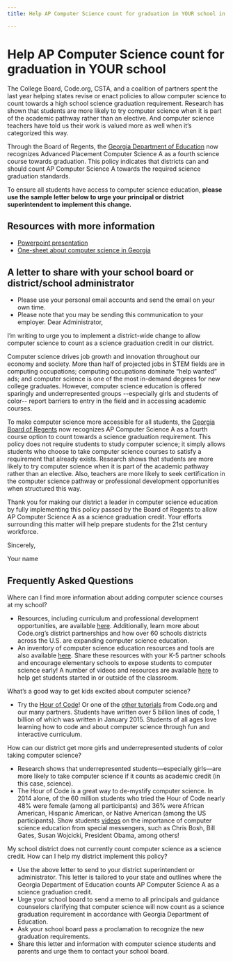 ```yaml
---
title: Help AP Computer Science count for graduation in YOUR school in Georgia

---
```


# Help AP Computer Science count for graduation in YOUR school

The College Board, Code.org, CSTA, and a coalition of partners spent the last year helping states revise or enact policies to allow computer science to count towards a high school science graduation requirement. Research has shown that students are more likely to try computer science when it is part of the academic pathway rather than an elective. And computer science teachers have told us their work is valued more as well when it’s categorized this way. 

Through the Board of Regents, the <a href="http://www.gadoe.org/Curriculum-Instruction-and-Assessment/CTAE/Documents/Fourth-Science-Options-2013.pdf" target="_blank">Georgia Department of Education</a> now recognizes Advanced Placement Computer Science A as a fourth science course towards graduation. This policy indicates that districts can and should count AP Computer Science A towards the required science graduation standards. 

To ensure all students have access to computer science education, **please use the sample letter below to urge your principal or district superintendent to implement this change.**


## Resources with more information
* [Powerpoint presentation](/files/computer_science_advocacy.pptx)
* [One-sheet about computer science in Georgia](/files/states/GA.pdf)



## A letter to share with your school board or district/school administrator


* Please use your personal email accounts and send the email on your own time.
* Please note that you may be sending this communication to your employer.
Dear Administrator, 

I’m writing to urge you to implement a district-wide change to allow computer science to count as a science graduation credit in our district. 

Computer science drives job growth and innovation throughout our economy and society. More than half of projected jobs in STEM fields are in computing occupations; computing occupations dominate “help wanted” ads; and computer science is one of the most in-demand degrees for new college graduates. However, computer science education is offered sparingly and underrepresented groups --especially girls and students of color-- report barriers to entry in the field and in accessing academic courses.   

To make computer science more accessible for all students, the <a href="http://www.gadoe.org/Curriculum-Instruction-and-Assessment/CTAE/Documents/Fourth-Science-Options-2013.pdf" target="_blank">Georgia Board of Regents</a> now recognizes AP Computer Science A as a fourth course option to count towards a science graduation requirement. This policy does not require students to study computer science; it simply allows students who choose to take computer science courses to satisfy a requirement that already exists. Research shows that students are more likely to try computer science when it is part of the academic pathway rather than an elective. Also, teachers are more likely to seek certification in the computer science pathway or professional development opportunities when structured this way. 

Thank you for making our district a leader in computer science education by fully implementing this policy passed by the Board of Regents to allow AP Computer Science A as a science graduation credit. Your efforts surrounding this matter will help prepare students for the 21st century workforce.  

Sincerely, 

Your name



## Frequently Asked Questions

Where can I find more information about adding computer science courses at my school? 

+ Resources, including curriculum and professional development opportunities, are available [here](/educate/districts). Additionally, learn more about Code.org’s district partnerships and how over 60 schools districts across the U.S. are expanding computer science education. 
+ An inventory of computer science education resources and tools are also available [here](/educate/3rdparty). 
Share these resources with your K-5 partner schools and encourage elementary schools to expose students to computer science early! A number of videos and resources are available [here](/educate/inspire) to help get students started in or outside of the classroom.

What’s a good way to get kids excited about computer science?

+ Try the [Hour of Code](http://hourofcode.com)! Or one of the [other tutorials](/learn/beyond) from Code.org and our many partners. Students have written over 5 billion lines of code, 1 billion of which was written in January 2015. Students of all ages love learning how to code and about computer science through fun and interactive curriculum.

How can our district get more girls and underrepresented students of color taking computer science?

+ Research shows that underrepresented students—especially girls—are more likely to take computer science if it counts as academic credit (in this case, science).
+ The Hour of Code is a great way to de-mystify computer science. In 2014 alone, of the 60 million students who tried the Hour of Code nearly 48% were female (among all participants) and 36% were African American, Hispanic American, or Native American (among the US participants). 
Show students [videos](http://hourofcode.com/us/resources#videos) on the importance of computer science education from special messengers, such as Chris Bosh, Bill Gates, Susan Wojcicki, President Obama, among others! 

My school district does not currently count computer science as a science credit. How can I help my district implement this policy?  

+ Use the above letter to send to your district superintendent or administrator. This letter is tailored to your state and outlines where the Georgia Department of Education counts AP Computer Science A as a science graduation credit. 
+ Urge your school board to send a memo to all principals and guidance counselors clarifying that computer science will now count as a science graduation requirement in accordance with Georgia Department of Education. 
+ Ask your school board pass a proclamation to recognize the new graduation requirements. 
+ Share this letter and information with computer science students and parents and urge them to contact your school board.  
